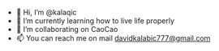 - 👋 Hi, I’m @kalaqic
- 👀 I’m currently learning how to live life properly
- 💞️ I’m collaborating on CaoCao
- 📫 You can reach me on mail davidkalabic777@gmail.com

<!---
kalaqic/kalaqic is a ✨ special ✨ repository because its `README.md` (this file) appears on your GitHub profile.
You can click the Preview link to take a look at your changes.
--->
